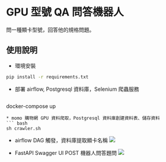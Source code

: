 # GPU 型號 QA 問答機器人
問一種顯卡型號，回答他的規格問題。

## 使用說明
* 環境安裝
``` bash
pip install -r requirements.txt
```
* 部署 airflow, Postgresql 資料庫，Selenium 爬蟲服務
  ``` bash
docker-compose up
  ```
* momo 購物網 GPU 資料爬取，Postgresql 資料庫創建資料表、儲存資料
  ``` bash
sh crawler.sh
  ```
* airflow DAG 觸發，資料庫提取顯卡名稱
![](airflow.png)

* FastAPI Swagger UI POST 機器人問答題問
![](fastapi.png)
